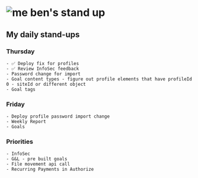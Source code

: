 # ![me](https://avatars2.githubusercontent.com/u/5232044?s=50&v=4) ben's stand up

## My daily stand-ups

### Thursday
    
    - ✅ Deploy fix for profiles
    - ✅ Review InfoSec feedback
    - Password change for import
    - Goal content types - figure out profile elements that have profileId 0 - siteId or different object
    - Goal tags
    
### Friday

    - Deploy profile password import change
    - Weekly Report
    - Goals

### Priorities 
   
    - InfoSec
    - G&L - pre built goals
    - File movement api call
    - Recurring Payments in Authorize
